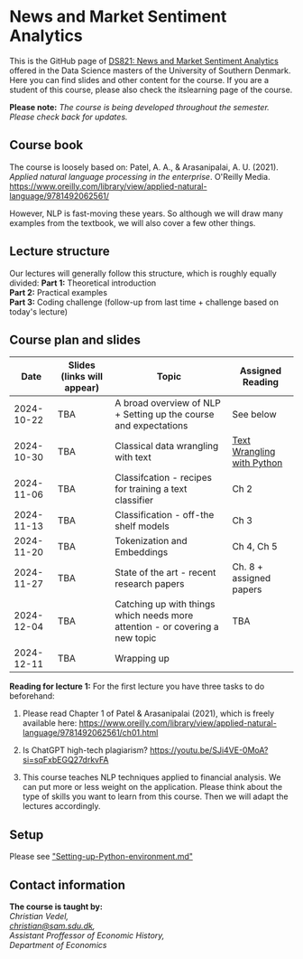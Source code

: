 # News and Market Sentiment Analytics
This is the GitHub page of [DS821: News and Market Sentiment Analytics](https://odin.sdu.dk/sitecore/index.php?a=fagbesk&id=156413&lang=en) offered in the Data Science masters of the University of Southern Denmark. Here you can find slides and other content for the course. If you are a student of this course, please also check the itslearning page of the course.  

**Please note:** *The course is being developed throughout the semester. Please check back for updates.*
## Course book
The course is loosely based on:
Patel, A. A., & Arasanipalai, A. U. (2021). _Applied natural language processing in the enterprise_. O'Reilly Media. https://www.oreilly.com/library/view/applied-natural-language/9781492062561/

However, NLP is fast-moving these years. So although we will draw many examples from the textbook, we will also cover a few other things. 

## Lecture structure
Our lectures will generally follow this structure, which is roughly equally divided:
**Part 1:** Theoretical introduction  
**Part 2:** Practical examples  
**Part 3:** Coding challenge (follow-up from last time + challenge based on today's lecture)

## Course plan and slides
| Date       | Slides (links will appear) | Topic                                                                        | Assigned Reading                                                                                                                      |
| ---------- | -------------------------- | ---------------------------------------------------------------------------- | ------------------------------------------------------------------------------------------------------------------------------------- |
| 2024-10-22 | TBA                        | A broad overview of NLP + Setting up the course and expectations             | See below                                                                                                                             |
| 2024-10-30 | TBA                        | Classical data wrangling with text                                           | [Text Wrangling with Python](https://blog.devgenius.io/text-wrangling-with-python-a-comprehensive-guide-to-nlp-and-nltk-f7553e713291) |
| 2024-11-06 | TBA                        | Classifcation - recipes for training a text classifier                       | Ch 2                                                                                                                                  |
| 2024-11-13 | TBA                        | Classification - off-the shelf models                                        | Ch 3                                                                                                                                  |
| 2024-11-20 | TBA                        | Tokenization and Embeddings                                                  | Ch 4, Ch 5                                                                                                                            |
| 2024-11-27 | TBA                        | State of the art - recent research papers                                    | Ch. 8 + assigned papers                                                                                                               |
| 2024-12-04 | TBA                        | Catching up with things which needs more attention - or covering a new topic | TBA                                                                                                                                   |
| 2024-12-11 | TBA                        | Wrapping up                                                                  |                                                                                                                                       |


**Reading for lecture 1:**
For the first lecture you have three tasks to do beforehand:

1. Please read Chapter 1 of Patel & Arasanipalai (2021), which is freely available here: https://www.oreilly.com/library/view/applied-natural-language/9781492062561/ch01.html

2. Is ChatGPT high-tech plagiarism? https://youtu.be/SJi4VE-0MoA?si=sqFxbEGQ27drkvFA  

3. This course teaches NLP techniques applied to financial analysis. We can put more or less weight on the application. Please think about the type of skills you want to learn from this course. Then we will adapt the lectures accordingly.
## Setup
Please see ["Setting-up-Python-environment.md"](https://github.com/christianvedels/News_and_Market_Sentiment_Analytics/blob/main/Setting-up-Python-environment.md)
## Contact information
**The course is taught by:**  
*Christian Vedel,*  
*christian@sam.sdu.dk,*  
*Assistant Proffessor of Economic History,*  
*Department of Economics*  
